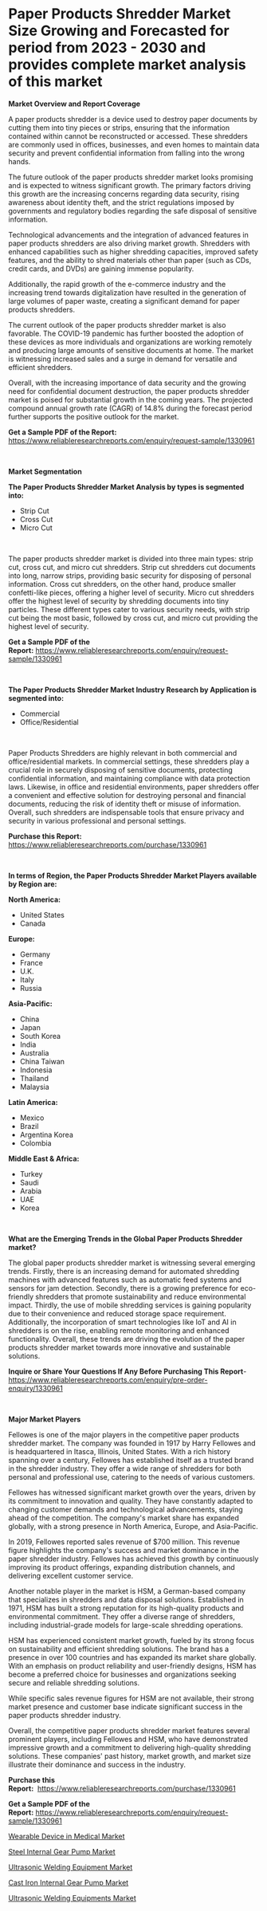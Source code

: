 <p><h1>Paper Products Shredder Market Size Growing and Forecasted for period from 2023 - 2030 and provides complete market analysis of this market</h1></p><p><strong>Market Overview and Report Coverage</strong></p>
<p><p>A paper products shredder is a device used to destroy paper documents by cutting them into tiny pieces or strips, ensuring that the information contained within cannot be reconstructed or accessed. These shredders are commonly used in offices, businesses, and even homes to maintain data security and prevent confidential information from falling into the wrong hands.</p><p>The future outlook of the paper products shredder market looks promising and is expected to witness significant growth. The primary factors driving this growth are the increasing concerns regarding data security, rising awareness about identity theft, and the strict regulations imposed by governments and regulatory bodies regarding the safe disposal of sensitive information.</p><p>Technological advancements and the integration of advanced features in paper products shredders are also driving market growth. Shredders with enhanced capabilities such as higher shredding capacities, improved safety features, and the ability to shred materials other than paper (such as CDs, credit cards, and DVDs) are gaining immense popularity.</p><p>Additionally, the rapid growth of the e-commerce industry and the increasing trend towards digitalization have resulted in the generation of large volumes of paper waste, creating a significant demand for paper products shredders.</p><p>The current outlook of the paper products shredder market is also favorable. The COVID-19 pandemic has further boosted the adoption of these devices as more individuals and organizations are working remotely and producing large amounts of sensitive documents at home. The market is witnessing increased sales and a surge in demand for versatile and efficient shredders.</p><p>Overall, with the increasing importance of data security and the growing need for confidential document destruction, the paper products shredder market is poised for substantial growth in the coming years. The projected compound annual growth rate (CAGR) of 14.8% during the forecast period further supports the positive outlook for the market.</p></p>
<p><strong>Get a Sample PDF of the Report:</strong> <a href="https://www.reliableresearchreports.com/enquiry/request-sample/1330961">https://www.reliableresearchreports.com/enquiry/request-sample/1330961</a></p>
<p>&nbsp;</p>
<p><strong>Market Segmentation</strong></p>
<p><strong>The Paper Products Shredder Market Analysis by types is segmented into:</strong></p>
<p><ul><li>Strip Cut</li><li>Cross Cut</li><li>Micro Cut</li></ul></p>
<p>&nbsp;</p>
<p><p>The paper products shredder market is divided into three main types: strip cut, cross cut, and micro cut shredders. Strip cut shredders cut documents into long, narrow strips, providing basic security for disposing of personal information. Cross cut shredders, on the other hand, produce smaller confetti-like pieces, offering a higher level of security. Micro cut shredders offer the highest level of security by shredding documents into tiny particles. These different types cater to various security needs, with strip cut being the most basic, followed by cross cut, and micro cut providing the highest level of security.</p></p>
<p><strong>Get a Sample PDF of the Report:</strong>&nbsp;<a href="https://www.reliableresearchreports.com/enquiry/request-sample/1330961">https://www.reliableresearchreports.com/enquiry/request-sample/1330961</a></p>
<p>&nbsp;</p>
<p><strong>The Paper Products Shredder Market Industry Research by Application is segmented into:</strong></p>
<p><ul><li>Commercial</li><li>Office/Residential</li></ul></p>
<p>&nbsp;</p>
<p><p>Paper Products Shredders are highly relevant in both commercial and office/residential markets. In commercial settings, these shredders play a crucial role in securely disposing of sensitive documents, protecting confidential information, and maintaining compliance with data protection laws. Likewise, in office and residential environments, paper shredders offer a convenient and effective solution for destroying personal and financial documents, reducing the risk of identity theft or misuse of information. Overall, such shredders are indispensable tools that ensure privacy and security in various professional and personal settings.</p></p>
<p><strong>Purchase this Report:</strong>&nbsp; <a href="https://www.reliableresearchreports.com/purchase/1330961">https://www.reliableresearchreports.com/purchase/1330961</a></p>
<p>&nbsp;</p>
<p><strong>In terms of Region, the Paper Products Shredder Market Players available by Region are:</strong></p>
<p>
    <p> <strong> North America: </strong>
        <ul>
            <li>United States</li>
            <li>Canada</li>
        </ul>
        </p> 
    <p> <strong> Europe: </strong>
        <ul>
            <li>Germany</li>
            <li>France</li>
            <li>U.K.</li>
            <li>Italy</li>
            <li>Russia</li>
        </ul>
        </p> 
    <p> <strong> Asia-Pacific: </strong>
        <ul>
            <li>China</li>
            <li>Japan</li>
            <li>South Korea</li>
            <li>India</li>
            <li>Australia</li>
            <li>China Taiwan</li>
            <li>Indonesia</li>
            <li>Thailand</li>
            <li>Malaysia</li>
        </ul>
        </p> 
    <p> <strong> Latin America: </strong>
        <ul>
            <li>Mexico</li>
            <li>Brazil</li>
            <li>Argentina Korea</li>
            <li>Colombia</li>
        </ul>
        </p> 
    <p> <strong> Middle East & Africa: </strong>
        <ul>
            <li>Turkey</li>
            <li>Saudi</li>
            <li>Arabia</li>
            <li>UAE</li>
            <li>Korea</li>
        </ul>
    </p>
    </p>
<p>&nbsp;</p>
<p><strong>What are the Emerging Trends in the Global Paper Products Shredder market?</strong></p>
<p><p>The global paper products shredder market is witnessing several emerging trends. Firstly, there is an increasing demand for automated shredding machines with advanced features such as automatic feed systems and sensors for jam detection. Secondly, there is a growing preference for eco-friendly shredders that promote sustainability and reduce environmental impact. Thirdly, the use of mobile shredding services is gaining popularity due to their convenience and reduced storage space requirement. Additionally, the incorporation of smart technologies like IoT and AI in shredders is on the rise, enabling remote monitoring and enhanced functionality. Overall, these trends are driving the evolution of the paper products shredder market towards more innovative and sustainable solutions.</p></p>
<p><strong>Inquire or Share Your Questions If Any Before Purchasing This Report</strong>- <a href="https://www.reliableresearchreports.com/enquiry/pre-order-enquiry/1330961">https://www.reliableresearchreports.com/enquiry/pre-order-enquiry/1330961</a></p>
<p>&nbsp;</p>
<p><strong>Major Market Players</strong></p>
<p><p>Fellowes is one of the major players in the competitive paper products shredder market. The company was founded in 1917 by Harry Fellowes and is headquartered in Itasca, Illinois, United States. With a rich history spanning over a century, Fellowes has established itself as a trusted brand in the shredder industry. They offer a wide range of shredders for both personal and professional use, catering to the needs of various customers.</p><p>Fellowes has witnessed significant market growth over the years, driven by its commitment to innovation and quality. They have constantly adapted to changing customer demands and technological advancements, staying ahead of the competition. The company's market share has expanded globally, with a strong presence in North America, Europe, and Asia-Pacific.</p><p>In 2019, Fellowes reported sales revenue of $700 million. This revenue figure highlights the company's success and market dominance in the paper shredder industry. Fellowes has achieved this growth by continuously improving its product offerings, expanding distribution channels, and delivering excellent customer service.</p><p>Another notable player in the market is HSM, a German-based company that specializes in shredders and data disposal solutions. Established in 1971, HSM has built a strong reputation for its high-quality products and environmental commitment. They offer a diverse range of shredders, including industrial-grade models for large-scale shredding operations.</p><p>HSM has experienced consistent market growth, fueled by its strong focus on sustainability and efficient shredding solutions. The brand has a presence in over 100 countries and has expanded its market share globally. With an emphasis on product reliability and user-friendly designs, HSM has become a preferred choice for businesses and organizations seeking secure and reliable shredding solutions.</p><p>While specific sales revenue figures for HSM are not available, their strong market presence and customer base indicate significant success in the paper products shredder industry.</p><p>Overall, the competitive paper products shredder market features several prominent players, including Fellowes and HSM, who have demonstrated impressive growth and a commitment to delivering high-quality shredding solutions. These companies' past history, market growth, and market size illustrate their dominance and success in the industry.</p></p>
<p><strong>Purchase this Report:</strong>&nbsp;&nbsp;<a href="https://www.reliableresearchreports.com/purchase/1330961">https://www.reliableresearchreports.com/purchase/1330961</a></p>
<p></p>
<p><strong>Get a Sample PDF of the Report:</strong>&nbsp;<a href="https://www.reliableresearchreports.com/enquiry/request-sample/1330961">https://www.reliableresearchreports.com/enquiry/request-sample/1330961</a></p>
<p><p><a href="https://github.com/Krish2023na/Market-Research-Report-List-1/blob/main/wearable-device-in-medical-market.md">Wearable Device in Medical Market</a></p><p><a href="https://medium.com/@flee.calm.mark/steel-internal-gear-pump-market-size-cagr-trends-2024-2030-d673a4a0d0d2">Steel Internal Gear Pump Market</a></p><p><a href="https://www.linkedin.com/pulse/ultrasonic-welding-equipment-market-share-amp-new-trends/">Ultrasonic Welding Equipment Market</a></p><p><a href="https://medium.com/@bank.build.unity/cast-iron-internal-gear-pump-market-comprehensive-assessment-by-type-application-and-geography-a147db262ca4">Cast Iron Internal Gear Pump Market</a></p><p><a href="https://www.linkedin.com/pulse/ultrasonic-welding-equipments-market-research-report-provides/">Ultrasonic Welding Equipments Market</a></p></p>